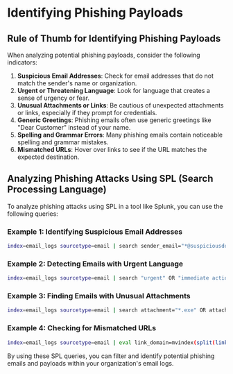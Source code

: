 # Identifying Phishing Payloads

## Rule of Thumb for Identifying Phishing Payloads

When analyzing potential phishing payloads, consider the following indicators:

1. **Suspicious Email Addresses**: Check for email addresses that do not match the sender's name or organization.
2. **Urgent or Threatening Language**: Look for language that creates a sense of urgency or fear.
3. **Unusual Attachments or Links**: Be cautious of unexpected attachments or links, especially if they prompt for credentials.
4. **Generic Greetings**: Phishing emails often use generic greetings like "Dear Customer" instead of your name.
5. **Spelling and Grammar Errors**: Many phishing emails contain noticeable spelling and grammar mistakes.
6. **Mismatched URLs**: Hover over links to see if the URL matches the expected destination.

## Analyzing Phishing Attacks Using SPL (Search Processing Language)

To analyze phishing attacks using SPL in a tool like Splunk, you can use the following queries:

### Example 1: Identifying Suspicious Email Addresses
```bash
index=email_logs sourcetype=email | search sender_email="*@suspiciousdomain.com"
```

### Example 2: Detecting Emails with Urgent Language
```bash
index=email_logs sourcetype=email | search "urgent" OR "immediate action required" OR "account suspended"
```

### Example 3: Finding Emails with Unusual Attachments
```bash
index=email_logs sourcetype=email | search attachment="*.exe" OR attachment="*.zip" OR attachment="*.scr"
```

### Example 4: Checking for Mismatched URLs
```bash
index=email_logs sourcetype=email | eval link_domain=mvindex(split(link, "/"), 2) | search link_domain!="expected-domain.com"
```

By using these SPL queries, you can filter and identify potential phishing emails and payloads within your organization's email logs.
